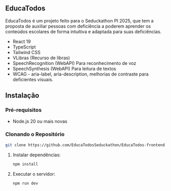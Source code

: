 
## EducaTodos

EducaTodos é um projeto feito para o Seduckathon PI 2025, que tem a proposta de auxiliar pessoas com deficiência a poderem aprender os conteúdos escolares de forma intuitiva e adaptada para suas deficiências.

- React 19
- TypeScript
- Tailwind CSS
- VLibras (Recurso de libras)
- SpeechRecognition (WebAPI) Para reconhecimento de voz
- SpeechSynthesis (WebAPI) Para leitura de textos
- WCAG - aria-label, aria-description, melhorias de contraste para deficientes visuais.

## Instalação

### Pré-requisitos

- Node.js 20 ou mais novas

### Clonando o Repositório

```bash
git clone https://github.com/EducaTodosSeduckathon/EducaTodos-frontend.git
```

1. Instalar dependências:

   ```bash
   npm install
   ```
2. Executar o servidor:
   ```bash
   npm run dev
   ```
